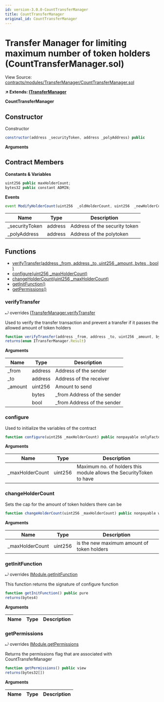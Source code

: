 ```yaml
---
id: version-3.0.0-CountTransferManager
title: CountTransferManager
original_id: CountTransferManager
---
```


# Transfer Manager for limiting maximum number of token holders (CountTransferManager.sol)

View Source: [contracts/modules/TransferManager/CountTransferManager.sol](../../contracts/modules/TransferManager/CountTransferManager.sol)

**↗ Extends: [ITransferManager](ITransferManager.md)**

**CountTransferManager**

## Constructor

Constructor

```js
constructor(address _securityToken, address _polyAddress) public
```

**Arguments**

## Contract Members
**Constants & Variables**

```js
uint256 public maxHolderCount;
bytes32 public constant ADMIN;

```

**Events**

```js
event ModifyHolderCount(uint256  _oldHolderCount, uint256  _newHolderCount);
```

| Name        | Type           | Description  |
| ------------- |------------- | -----|
| _securityToken | address | Address of the security token | 
| _polyAddress | address | Address of the polytoken | 

## Functions

- [verifyTransfer(address _from, address _to, uint256 _amount, bytes , bool )](#verifytransfer)
- [configure(uint256 _maxHolderCount)](#configure)
- [changeHolderCount(uint256 _maxHolderCount)](#changeholdercount)
- [getInitFunction()](#getinitfunction)
- [getPermissions()](#getpermissions)

### verifyTransfer

⤾ overrides [ITransferManager.verifyTransfer](ITransferManager.md#verifytransfer)

Used to verify the transfer transaction and prevent a transfer if it passes the allowed amount of token holders

```js
function verifyTransfer(address _from, address _to, uint256 _amount, bytes , bool ) public nonpayable
returns(enum ITransferManager.Result)
```

**Arguments**

| Name        | Type           | Description  |
| ------------- |------------- | -----|
| _from | address | Address of the sender | 
| _to | address | Address of the receiver | 
| _amount | uint256 | Amount to send | 
|  | bytes | _from Address of the sender | 
|  | bool | _from Address of the sender | 

### configure

Used to initialize the variables of the contract

```js
function configure(uint256 _maxHolderCount) public nonpayable onlyFactory 
```

**Arguments**

| Name        | Type           | Description  |
| ------------- |------------- | -----|
| _maxHolderCount | uint256 | Maximum no. of holders this module allows the SecurityToken to have | 

### changeHolderCount

Sets the cap for the amount of token holders there can be

```js
function changeHolderCount(uint256 _maxHolderCount) public nonpayable withPerm 
```

**Arguments**

| Name        | Type           | Description  |
| ------------- |------------- | -----|
| _maxHolderCount | uint256 | is the new maximum amount of token holders | 

### getInitFunction

⤾ overrides [IModule.getInitFunction](IModule.md#getinitfunction)

This function returns the signature of configure function

```js
function getInitFunction() public pure
returns(bytes4)
```

**Arguments**

| Name        | Type           | Description  |
| ------------- |------------- | -----|

### getPermissions

⤾ overrides [IModule.getPermissions](IModule.md#getpermissions)

Returns the permissions flag that are associated with CountTransferManager

```js
function getPermissions() public view
returns(bytes32[])
```

**Arguments**

| Name        | Type           | Description  |
| ------------- |------------- | -----|

